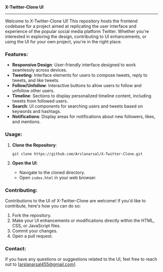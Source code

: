 **X-Twitter-Clone UI**

---

Welcome to X-Twitter-Clone UI! This repository hosts the frontend codebase for a project aimed at replicating the user interface and experience of the popular social media platform Twitter. Whether you're interested in exploring the design, contributing to UI enhancements, or using the UI for your own project, you're in the right place.

### Features:

- **Responsive Design**: User-friendly interface designed to work seamlessly across devices.
- **Tweeting**: Interface elements for users to compose tweets, reply to tweets, and like tweets.
- **Follow/Unfollow**: Interactive buttons to allow users to follow and unfollow other users.
- **Timeline**: Sections to display personalized timeline content, including tweets from followed users.
- **Search**: UI components for searching users and tweets based on keywords and hashtags.
- **Notifications**: Display areas for notifications about new followers, likes, and mentions.

### Usage:

1. **Clone the Repository**: 
   ```
   git clone https://github.com/Arslanarsal/X-Twitter-Clone.git
   ```

2. **Open the UI**: 
   - Navigate to the cloned directory.
   - Open `index.html` in your web browser.

### Contributing:

Contributions to the UI of X-Twitter-Clone are welcome! If you'd like to contribute, here's how you can do so:

1. Fork the repository.
2. Make your UI enhancements or modifications directly within the HTML, CSS, or JavaScript files.
3. Commit your changes.
4. Open a pull request.

### Contact:

If you have any questions or suggestions related to the UI, feel free to reach out to [arslanarsal455@gmail.com].
